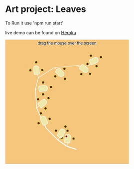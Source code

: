 # Art project: Leaves
To Run it use 'npm run start'

live demo can be found on [Heroku](https://leaves-p5js.herokuapp.com/src/)

![screenshot of the app](assets/screenshot.jpg)